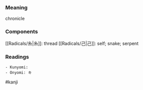### Meaning

chronicle

### Components

[[Radicals/糸|糸]]: thread [[Radicals/己|己]]: self; snake; serpent

### Readings

```
- Kunyomi: 
- Onyomi: キ
```

#kanji